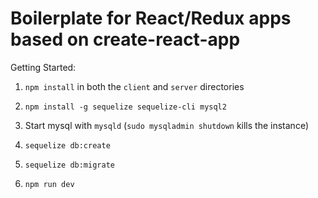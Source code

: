 # Boilerplate for React/Redux apps based on create-react-app

Getting Started:  
1. `npm install` in both the `client` and `server` directories

2. `npm install -g sequelize sequelize-cli mysql2`

3. Start mysql with `mysqld` (`sudo mysqladmin shutdown` kills the instance)

4. `sequelize db:create`

5. `sequelize db:migrate`

6. `npm run dev`
